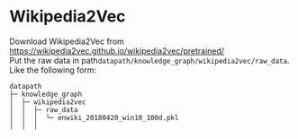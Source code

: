 # Wikipedia2Vec

Download Wikipedia2Vec from https://wikipedia2vec.github.io/wikipedia2vec/pretrained/  
Put the raw data in path`datapath/knowledge_graph/wikipedia2vec/raw_data`.   
Like the following form:

```angular2html
datapath
├─ knowledge_graph
│  ├─ wikipedia2vec
│  │  ├─ raw_data
│  │  │  └─ enwiki_20180420_win10_100d.pkl
│  │  │
```